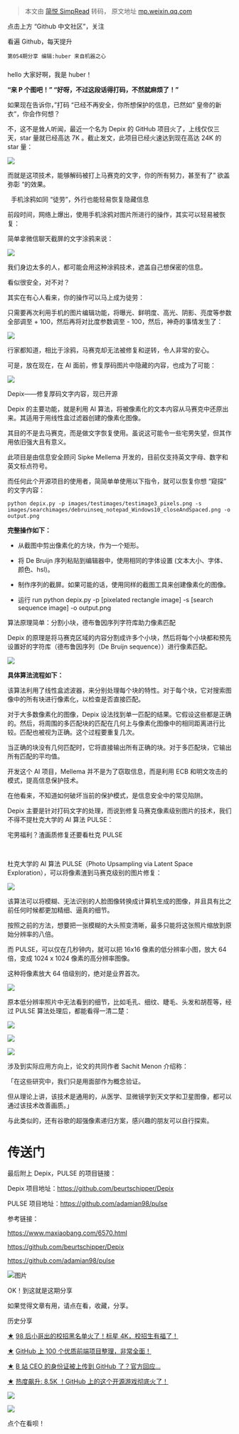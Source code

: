 > 本文由 [简悦 SimpRead](http://ksria.com/simpread/) 转码， 原文地址 [mp.weixin.qq.com](https://mp.weixin.qq.com/s/diHH6pOsII-SuKYoc6Ks_Q)

点击上方 “Github 中文社区”，关注  

看遍 Github，每天提升

```
第054期分享 编辑:huber 来自机器之心

```

#####   

hello 大家好啊，我是 huber！

**“来 P 个图吧！” “好呀，不过这段话得打码，不然就麻烦了！”**

如果现在告诉你，”打码 “已经不再安全，你所想保护的信息，已然如” 皇帝的新衣“，你会作何想？

不，这不是耸人听闻，最近一个名为 Depix 的 GitHub 项目火了，上线仅仅三天，star 量就已经高达 7K 。截止发文，此项目已经火速达到现在高达 24K 的 star 量：

![](https://mmbiz.qpic.cn/mmbiz_png/UicQ7HgWiaUb0k88hOv0Mnu6RUK5380BJPUpMSZsjPMkPKsG9PmG8KgXxeUibvuaicKaQIibUkh14dOWWq3icVZW4PLw/640?wx_fmt=png)

而就是这项技术，能够解码被打上马赛克的文字，你的所有努力，甚至有了” 欲盖弥彰 “的效果。

   手机涂鸦如同 “徒劳”，外行也能轻易恢复隐藏信息  

前段时间，网络上爆出，使用手机涂鸦对图片所进行的操作，其实可以轻易被恢复：

简单拿微信聊天截屏的文字涂鸦来说：

![](https://mmbiz.qpic.cn/mmbiz_png/UicQ7HgWiaUb0k88hOv0Mnu6RUK5380BJPGUOsn9bjPEHl9hmo9by8pX836tSAWM1FfsMsRiaCTeQia2T8VNJqYOLA/640?wx_fmt=png)

我们身边太多的人，都可能会用这种涂鸦技术，遮盖自己想保密的信息。

看似很安全，对不对？

其实在有心人看来，你的操作可以马上成为徒劳：

只需要再次利用手机的图片编辑功能，将曝光、鲜明度、高光、阴影、亮度等参数全部调至 + 100，然后再将对比度参数调至 - 100，然后，神奇的事情发生了：

![](https://mmbiz.qpic.cn/mmbiz_png/UicQ7HgWiaUb0k88hOv0Mnu6RUK5380BJP7kW2hiazSQaQcepLItM1XtxsflwibvAicHzgwJFsaJXQSUp8ibVPIrmTzw/640?wx_fmt=png)  

行家都知道，相比于涂鸦，马赛克却无法被修复和逆转，令人非常的安心。

可是，放在现在，在 AI 面前，修复厚码图片中隐藏的内容，也成为了可能：

![](https://mmbiz.qpic.cn/mmbiz_png/UicQ7HgWiaUb0k88hOv0Mnu6RUK5380BJPXlmNyic5Xd2asOwCwzGHjBg5a3vsFkrXsicdepG0RXicPTLrk9IKm6rEw/640?wx_fmt=png)

Depix——修复厚码文字内容，现已开源

Depix 的主要功能，就是利用 AI 算法，将被像素化的文本内容从马赛克中还原出来。其适用于用线性盒过滤器创建的像素化图像。

其目的不是去马赛克，而是做文字恢复使用。虽说这可能令一些宅男失望，但其作用依旧强大且有意义。

此项目是由信息安全顾问 Sipke Mellema 开发的，目前仅支持英文字母、数字和英文标点符号。

而任何此个开源项目的使用者，简简单单使用以下指令，就可以恢复你想 “窥探” 的文字内容：

`python depix.py -p images/testimages/testimage3_pixels.png -s images/searchimages/debruinseq_notepad_Windows10_closeAndSpaced.png -o output.png`

**完整操作如下：**

*   从截图中剪出像素化的方块，作为一个矩形。
    
*   将 De Bruijn 序列粘贴到编辑器中，使用相同的字体设置 (文本大小、字体、颜色、hsl)。
    
*   制作序列的截屏。如果可能的话，使用同样的截图工具来创建像素化的图像。
    
*   运行 run python depix.py -p [pixelated rectangle image] -s [search sequence image] -o output.png
    

算法原理简单：分割小块，德布鲁因序列字符库助力像素匹配

Depix 的原理是将马赛克区域的内容分割成许多个小块，然后将每个小块都和预先设置好的字符库（德布鲁因序列（De Bruijn sequence））进行像素匹配。

![](https://mmbiz.qpic.cn/mmbiz_png/UicQ7HgWiaUb0k88hOv0Mnu6RUK5380BJPIkFXql8CMV15Zgy6MCjFKQpDzC4c24071GQvbpx40fNaqRBQl8MSRw/640?wx_fmt=png)  

**具体算法流程如下：**

该算法利用了线性盒滤波器，来分别处理每个块的特性。对于每个块，它对搜索图像中的所有块进行像素化，以检查是否直接匹配。

对于大多数像素化的图像，Depix 设法找到单一匹配的结果。它假设这些都是正确的。然后，将周围的多匹配块的匹配在几何上与像素化图像中的相同距离进行比较。匹配也被视为正确。这个过程要重复几次。

当正确的块没有几何匹配时，它将直接输出所有正确的块。对于多匹配块，它输出所有匹配的平均值。

开发这个 AI 项目，Mellema 并不是为了窃取信息，而是利用 ECB 和明文攻击的模式，提高信息保护技术。

在他看来，不知道如何破坏当前的保护模式，是信息安全中的常见陷阱。

Depix 主要是针对打码文字的处理，而说到修复马赛克像素级别图片的技术，我们不得不提杜克大学的 AI 算法 PULSE：

  宅男福利？渣画质修复还要看杜克 PULSE

   

杜克大学的 AI 算法 PULSE（Photo Upsampling via Latent Space Exploration），可以将像素渣到马赛克级别的图片修复：

![](https://mmbiz.qpic.cn/mmbiz_png/UicQ7HgWiaUb0k88hOv0Mnu6RUK5380BJPVOOiceBXXWl2j4CiaeRia9z75TXrxN7tZTiaHfN6ibSerdtYtloYAxaRYRg/640?wx_fmt=png)  

该算法可以将模糊、无法识别的人脸图像转换成计算机生成的图像，并且具有比之前任何时候都更加精细、逼真的细节。

按照之前的方法，想要把一张模糊的大头照变清晰，最多只能将这张照片缩放到原始分辨率的八倍。

而 PULSE，可以仅在几秒钟内，就可以把 16x16 像素的低分辨率小图，放大 64 倍，变成 1024 x 1024 像素的高分辨率图像。

这种将像素放大 64 倍级别的，绝对是业界首次。

![](https://mmbiz.qpic.cn/mmbiz_png/UicQ7HgWiaUb0k88hOv0Mnu6RUK5380BJPibWEwzXS9QKccZrQPjHcPbv0D3tcHtulakWPE7jyWzCfotD4cy1tHrA/640?wx_fmt=png)

原本低分辨率照片中无法看到的细节，比如毛孔、细纹、睫毛、头发和胡茬等，经过 PULSE 算法处理后，都能看得一清二楚：

![](https://mmbiz.qpic.cn/mmbiz_png/UicQ7HgWiaUb0k88hOv0Mnu6RUK5380BJP7hOAMnnWU3iaNwqJddBFkH5swfLxZoo1HMDBHiasqCSxbWPBiaTSlt3nw/640?wx_fmt=png)

![](https://mmbiz.qpic.cn/mmbiz_png/UicQ7HgWiaUb0k88hOv0Mnu6RUK5380BJPboFS0UHLnWhEAriaQOAQMz69hZrAgUb2YM9LAploWdE5MAXicjFgZmDw/640?wx_fmt=png)

![](https://mmbiz.qpic.cn/mmbiz_png/UicQ7HgWiaUb0k88hOv0Mnu6RUK5380BJPBG9GyibB2kwUwkYeFPhKTkQKukC07K9mib0fcIeIcG6b7DkvupibiaJG2Q/640?wx_fmt=png)

涉及到实际应用方向上，论文的共同作者 Sachit Menon 介绍称：

「在这些研究中，我们只是用面部作为概念验证。

但从理论上讲，该技术是通用的，从医学、显微镜学到天文学和卫星图像，都可以通过该技术改善画质。」

与此类似的，还有谷歌的超强像素递归方案，感兴趣的朋友可以自行探索。

传送门
===

最后附上 Depix，PULSE 的项目链接：

Depix 项目地址：https://github.com/beurtschipper/Depix

PULSE 项目地址：https://github.com/adamian98/pulse

  

参考链接：

https://www.maxiaobang.com/6570.html

https://github.com/beurtschipper/Depix

https://github.com/adamian98/pulse

  

![图片](https://mmbiz.qpic.cn/mmbiz_png/s3scpabv7NUwIqj3icxFZ56a6wpYgYh6rHvv8UXict7nEhJd1z6LlP0iaGteSYGfRHwIuQ1KwQZdSIIvKQCOD9j9w/640?wx_fmt=png)

  

OK！到这就是这期分享

  

如果觉得文章有用，请点在看，收藏，分享。

  

  

历史分享

  

[★](http://mp.weixin.qq.com/s?__biz=MzU3ODMwNTk1NA==&mid=2247484512&idx=1&sn=296f520b1cec9e9600ab268578cda1d3&chksm=fd762eadca01a7bbd1f37b8ca61b1c0f3ea85da68e7a31099932b6fb1a09ece7d9739b6baea7&scene=21#wechat_redirect) [98 后小哥出的校招黑名单火了！标星 4K，校招生有福了！](http://mp.weixin.qq.com/s?__biz=MzU3ODMwNTk1NA==&mid=2247496001&idx=1&sn=608632ec6928f9cf8b542f1dc2181b15&chksm=fd75db8cca02529abf62d0059f8177fefce2a32bbe63919d5d0e1302ba1ea11d4da747333eb4&scene=21#wechat_redirect)

[★](http://mp.weixin.qq.com/s?__biz=MzU3ODMwNTk1NA==&mid=2247484512&idx=1&sn=296f520b1cec9e9600ab268578cda1d3&chksm=fd762eadca01a7bbd1f37b8ca61b1c0f3ea85da68e7a31099932b6fb1a09ece7d9739b6baea7&scene=21#wechat_redirect) [GitHub 上 100 个优质前端项目整理，非常全面！](http://mp.weixin.qq.com/s?__biz=MzU3ODMwNTk1NA==&mid=2247496001&idx=2&sn=496187cc547d69d6e954965acb8b300c&chksm=fd75db8cca02529a816eadbb5ba5f49e950d11f649ade79d790ec9f9d4ddd63cfa5f29be20fb&scene=21#wechat_redirect)

[★](http://mp.weixin.qq.com/s?__biz=MzU3ODMwNTk1NA==&mid=2247484512&idx=1&sn=296f520b1cec9e9600ab268578cda1d3&chksm=fd762eadca01a7bbd1f37b8ca61b1c0f3ea85da68e7a31099932b6fb1a09ece7d9739b6baea7&scene=21#wechat_redirect) [B 站 CEO 的身份证被上传到 GitHub 了？官方回应...](http://mp.weixin.qq.com/s?__biz=MzU3ODMwNTk1NA==&mid=2247495794&idx=1&sn=ff5d57865e0c67e5a46439701d35c560&chksm=fd75dabfca0253a94aa1a93b0ccb8f6012aa54cf02150cd17dc81143fb8428ee5852b8c0203e&scene=21#wechat_redirect)

[★](http://mp.weixin.qq.com/s?__biz=MzU3ODMwNTk1NA==&mid=2247484512&idx=1&sn=296f520b1cec9e9600ab268578cda1d3&chksm=fd762eadca01a7bbd1f37b8ca61b1c0f3ea85da68e7a31099932b6fb1a09ece7d9739b6baea7&scene=21#wechat_redirect) [热度飙升: 8.5K ！GitHub 上的这个开源游戏彻底火了！](http://mp.weixin.qq.com/s?__biz=MzU3ODMwNTk1NA==&mid=2247495913&idx=1&sn=6f454639b46306332f9c2baf5bbb5d4d&chksm=fd75da24ca025332ea4b8b089baf7ce2316414f02f8ed095b94d4bc342fcec621d68bbc0d5dc&scene=21#wechat_redirect)

  

![](https://mmbiz.qpic.cn/mmbiz_png/s3scpabv7NWicXutI5FhSyp29Nic7hKPagyic9Vk5JpUUFbbmxvbJGVWlHSYQk5jKjFCTnLUKrSUoxcIibpMjsmA5g/640?wx_fmt=png)

![](https://mmbiz.qpic.cn/mmbiz_png/s3scpabv7NWicXutI5FhSyp29Nic7hKPagJ5mk7JcB34vv8xKdZ3jtcHWRlMPjjicTU5ZzMNZdibUvfgxKFSjibjSjg/640?wx_fmt=png)

  

点个在看呗！